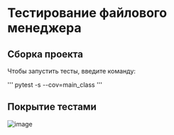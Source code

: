 # Тестирование файлового менеджера

## Сборка проекта

Чтобы запустить тесты, введите команду:

'''
	pytest -s --cov=main_class
'''

## Покрытие тестами

![image]()